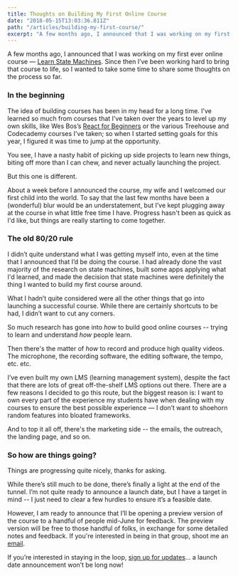 ```yaml
---
title: Thoughts on Building My First Online Course
date: "2018-05-15T13:03:36.811Z"
path: "/articles/building-my-first-course/"
excerpt: "A few months ago, I announced that I was working on my first ever online course. Since then, I’ve been working hard to bring that course to life, so I wanted to take time to share some thoughts on the process so far."
---
```


A few months ago, I announced that I was working on my first ever online course — [Learn State Machines](https://learnstatemachines.com). Since then I’ve been working hard to bring that course to life, so I wanted to take some time to share some thoughts on the process so far.

### In the beginning
The idea of building courses has been in my head for a long time. I’ve learned so much from courses that I’ve taken over the years to level up my own skills, like Wes Bos’s [React for Beginners](https://reactforbeginners.com) or the various Treehouse and Codecademy courses I've taken; so when I started setting goals for this year, I figured it was time to jump at the opportunity.

You see, I have a nasty habit of picking up side projects to learn new things, biting off more than I can chew, and never actually launching the project. 

But this one is different.

About a week before I announced the course, my wife and I welcomed our first child into the world. To say that the last few months have been a (wonderful) blur would be an understatement, but I’ve kept plugging away at the course in what little free time I have. Progress hasn't been as quick as I'd like, but things are really starting to come together.

### The old 80/20 rule
I didn’t quite understand what I was getting myself into, even at the time that I announced that I’d be doing the course. I had already done the vast majority of the research on state machines, built some apps applying what I'd learned, and made the decision that state machines were definitely the thing I wanted to build my first course around.

What I hadn’t quite considered were all the other things that go into launching a successful course. While there are certainly shortcuts to be had, I didn’t want to cut any corners.

So much research has gone into _how_ to build good online courses -- trying to learn and understand _how_ people learn. 

Then there's the matter of _how_ to record and produce high quality videos. The microphone, the recording software, the editing software, the tempo, etc. etc.

I’ve even built my own LMS (learning management system), despite the fact that there are lots of great off-the-shelf LMS options out there. There are a few reasons I decided to go this route, but the biggest reason is: I want to own every part of the experience my students have when dealing with my courses to ensure the best possible experience — I don’t want to shoehorn random features into bloated frameworks.

And to top it all off, there's the marketing side -- the emails, the outreach, the landing page, and so on.

### So how are things going?
Things are progressing quite nicely, thanks for asking. 

While there’s still much to be done, there’s finally a light at the end of the tunnel. I’m not quite ready to announce a launch date, but I have a target in mind -- I just need to clear a few hurdles to ensure it’s a feasible date.

However, I am ready to announce that I’ll be opening a preview version of the course to a handful of people mid-June for feedback. The preview version will be free to those handful of folks, in exchange for some detailed notes and feedback. If you're interested in being in that group, shoot me an [email](/contact).

If you’re interested in staying in the loop, [sign up for updates](https://learnstatemachines.com/)…  a launch date announcement won’t be long now!